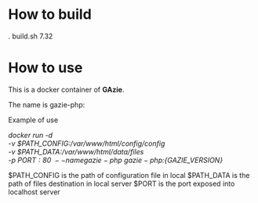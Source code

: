 # How to build

. build.sh 7.32


# How to use

This is a docker container of __GAzie__.

The name is gazie-php:<GAzie-version>

Example of use

*docker run -d \
	-v $PATH_CONFIG:/var/www/html/config/config \
	-v $PATH_DATA:/var/www/html/data/files \
	-p $PORT:80 \
	--name gazie-php \
	gazie-php:${GAZIE_VERSION}*

$PATH_CONFIG is the path of configuration file in local
$PATH_DATA   is the path of files destination in local server
$PORT is the port exposed into localhost server

